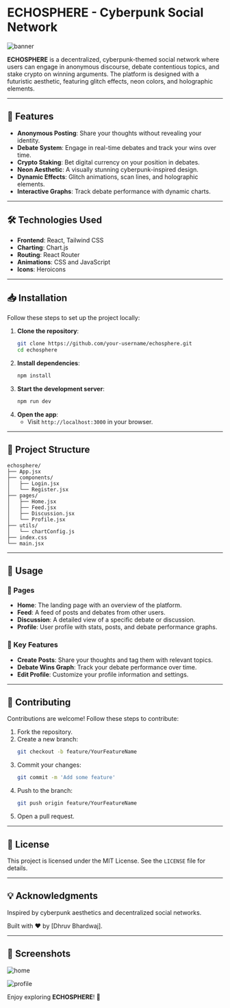 # ECHOSPHERE - Cyberpunk Social Network

![banner](https://github.com/user-attachments/assets/fe1a9319-13b3-4d08-a58a-d73625e49122)


**ECHOSPHERE** is a decentralized, cyberpunk-themed social network where users can engage in anonymous discourse, debate contentious topics, and stake crypto on winning arguments. The platform is designed with a futuristic aesthetic, featuring glitch effects, neon colors, and holographic elements.

---

## 🚀 Features

- **Anonymous Posting**: Share your thoughts without revealing your identity.
- **Debate System**: Engage in real-time debates and track your wins over time.
- **Crypto Staking**: Bet digital currency on your position in debates.
- **Neon Aesthetic**: A visually stunning cyberpunk-inspired design.
- **Dynamic Effects**: Glitch animations, scan lines, and holographic elements.
- **Interactive Graphs**: Track debate performance with dynamic charts.

---

## 🛠 Technologies Used

- **Frontend**: React, Tailwind CSS
- **Charting**: Chart.js
- **Routing**: React Router
- **Animations**: CSS and JavaScript
- **Icons**: Heroicons

---

## 📥 Installation

Follow these steps to set up the project locally:

1. **Clone the repository**:
   ```bash
   git clone https://github.com/your-username/echosphere.git
   cd echosphere
   ```
2. **Install dependencies**:
   ```bash
   npm install
   ```
3. **Start the development server**:
   ```bash
   npm run dev
   ```
4. **Open the app**:
   - Visit `http://localhost:3000` in your browser.

---

## 📂 Project Structure

```
echosphere/
├── App.jsx
├── components/
│   ├── Login.jsx
│   └── Register.jsx
├── pages/
│   ├── Home.jsx
│   ├── Feed.jsx
│   ├── Discussion.jsx
│   └── Profile.jsx
├── utils/
│   └── chartConfig.js
├── index.css
└── main.jsx
```

---

## 📌 Usage

### 📄 Pages
- **Home**: The landing page with an overview of the platform.
- **Feed**: A feed of posts and debates from other users.
- **Discussion**: A detailed view of a specific debate or discussion.
- **Profile**: User profile with stats, posts, and debate performance graphs.

### 🔹 Key Features
- **Create Posts**: Share your thoughts and tag them with relevant topics.
- **Debate Wins Graph**: Track your debate performance over time.
- **Edit Profile**: Customize your profile information and settings.

---

## 🤝 Contributing

Contributions are welcome! Follow these steps to contribute:

1. Fork the repository.
2. Create a new branch:
   ```bash
   git checkout -b feature/YourFeatureName
   ```
3. Commit your changes:
   ```bash
   git commit -m 'Add some feature'
   ```
4. Push to the branch:
   ```bash
   git push origin feature/YourFeatureName
   ```
5. Open a pull request.

---

## 📜 License

This project is licensed under the MIT License. See the `LICENSE` file for details.

---

## 💡 Acknowledgments

Inspired by cyberpunk aesthetics and decentralized social networks.

Built with ❤️ by [Dhruv Bhardwaj].

---

## 📸 Screenshots

![home](https://github.com/user-attachments/assets/4150552c-7996-44c0-91e3-13cdadd09a83)

![profile](https://github.com/user-attachments/assets/e52aa9eb-e22d-4e41-87df-7bd20b72b6d1)


Enjoy exploring **ECHOSPHERE**! 🚀

